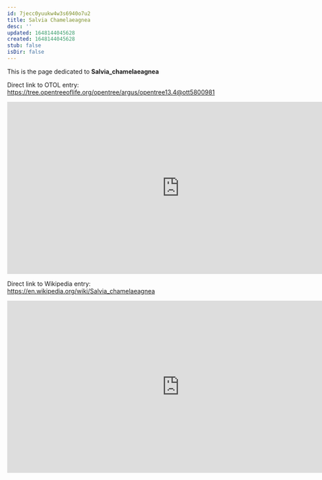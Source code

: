```yaml
---
id: 7jecc0yuukw4w3s6940o7u2
title: Salvia Chamelaeagnea
desc: ''
updated: 1648144045628
created: 1648144045628
stub: false
isDir: false
---
```

This is the page dedicated to **Salvia_chamelaeagnea**


Direct link to OTOL entry: https://tree.opentreeoflife.org/opentree/argus/opentree13.4@ott5800981



<html>
    <body>
    <iframe src="https://tree.opentreeoflife.org/opentree/argus/opentree13.4@ott5800981"
    width="800" height="400" frameborder="0" allowfullscreen> </iframe>
    </body>
</html>
    


Direct link to Wikipedia entry: https://en.wikipedia.org/wiki/Salvia_chamelaeagnea



<html>
    <body>
    <iframe src="https://en.wikipedia.org/wiki/Salvia_chamelaeagnea"
    width="800" height="400" frameborder="0" allowfullscreen> </iframe>
    </body>
</html>
    

